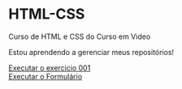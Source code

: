 # HTML-CSS
 Curso de HTML e CSS do Curso em Video

 Estou aprendendo a gerenciar meus repositórios!

<a href="https://stephaniealbech.github.io/HTML-CSS/Exercicios/Ex001"> Executar o exercicio 001 <br>
<a href="https://stephaniealbech.github.io/HTML-CSS/Exercicios/Ex025/form003.html"> Executar o Formulário
